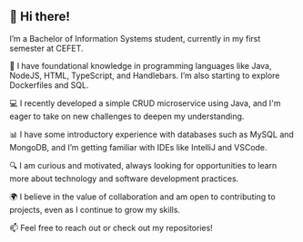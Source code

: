 ## 👋 Hi there!
I’m a Bachelor of Information Systems student, currently in my first semester at CEFET.

🌱 I have foundational knowledge in programming languages like Java, NodeJS, HTML, TypeScript, and Handlebars. I’m also starting to explore Dockerfiles and SQL.

💻 I recently developed a simple CRUD microservice using Java, and I'm eager to take on new challenges to deepen my understanding.

📊 I have some introductory experience with databases such as MySQL and MongoDB, and I’m getting familiar with IDEs like IntelliJ and VSCode.

🔍 I am curious and motivated, always looking for opportunities to learn more about technology and software development practices.

🌍 I believe in the value of collaboration and am open to contributing to projects, even as I continue to grow my skills.

📫 Feel free to reach out or check out my repositories!
